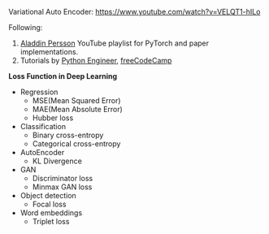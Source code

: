 Variational Auto Encoder: https://www.youtube.com/watch?v=VELQT1-hILo


Following:
1. [Aladdin Persson](https://www.youtube.com/c/AladdinPersson/playlists) YouTube playlist for PyTorch and paper implementations.
2. Tutorials by [Python Engineer](https://www.youtube.com/watch?v=c36lUUr864M), [freeCodeCamp](https://www.youtube.com/watch?v=GIsg-ZUy0MY&t=1s)


**Loss Function in Deep Learning**
- Regression
  - MSE(Mean Squared Error)
  - MAE(Mean Absolute Error)
  - Hubber loss
- Classification
  - Binary cross-entropy
  - Categorical cross-entropy
- AutoEncoder
  - KL Divergence
- GAN
  - Discriminator loss
  - Minmax GAN loss
- Object detection
  - Focal loss
- Word embeddings
  - Triplet loss
